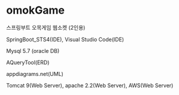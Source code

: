 # omokGame
스프링부트 오목게임 웹소켓 (2인용)

SpringBoot_STS4(IDE), Visual Studio Code(IDE)

Mysql 5.7 (oracle DB)

AQueryTool(ERD)

appdiagrams.net(UML)

Tomcat 9(Web Server), apache 2.2(Web Server), AWS(Web Server)
